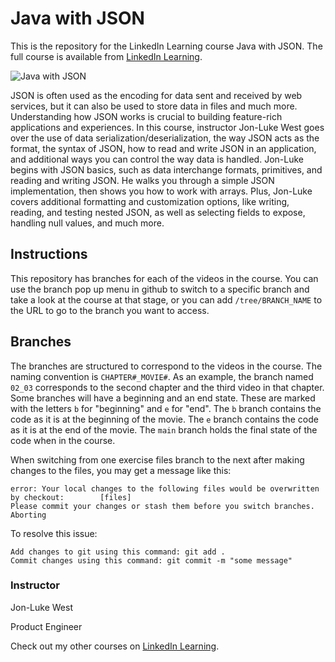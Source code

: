 # Java with JSON
This is the repository for the LinkedIn Learning course Java with JSON. The full course is available from [LinkedIn Learning][lil-course-url].

![Java with JSON][lil-thumbnail-url] 

JSON is often used as the encoding for data sent and received by web services, but it can also be used to store data in files and much more. Understanding how JSON works is crucial to building feature-rich applications and experiences. In this course, instructor Jon-Luke West goes over the use of data serialization/deserialization, the way JSON acts as the format, the syntax of JSON, how to read and write JSON in an application, and additional ways you can control the way data is handled. Jon-Luke begins with JSON basics, such as data interchange formats, primitives, and reading and writing JSON. He walks you through a simple JSON implementation, then shows you how to work with arrays. Plus, Jon-Luke covers additional formatting and customization options, like writing, reading, and testing nested JSON, as well as selecting fields to expose, handling null values, and much more.

## Instructions
This repository has branches for each of the videos in the course. You can use the branch pop up menu in github to switch to a specific branch and take a look at the course at that stage, or you can add `/tree/BRANCH_NAME` to the URL to go to the branch you want to access.

## Branches
The branches are structured to correspond to the videos in the course. The naming convention is `CHAPTER#_MOVIE#`. As an example, the branch named `02_03` corresponds to the second chapter and the third video in that chapter. 
Some branches will have a beginning and an end state. These are marked with the letters `b` for "beginning" and `e` for "end". The `b` branch contains the code as it is at the beginning of the movie. The `e` branch contains the code as it is at the end of the movie. The `main` branch holds the final state of the code when in the course.

When switching from one exercise files branch to the next after making changes to the files, you may get a message like this:

    error: Your local changes to the following files would be overwritten by checkout:        [files]
    Please commit your changes or stash them before you switch branches.
    Aborting

To resolve this issue:
	
    Add changes to git using this command: git add .
	Commit changes using this command: git commit -m "some message"


### Instructor

Jon-Luke West 
                            
Product Engineer

                            

Check out my other courses on [LinkedIn Learning](https://www.linkedin.com/learning/instructors/jon-luke-west).

[lil-course-url]: https://www.linkedin.com/learning/java-with-json
[lil-thumbnail-url]: https://cdn.lynda.com/course/2423953/2423953-1643045935854-16x9.jpg

